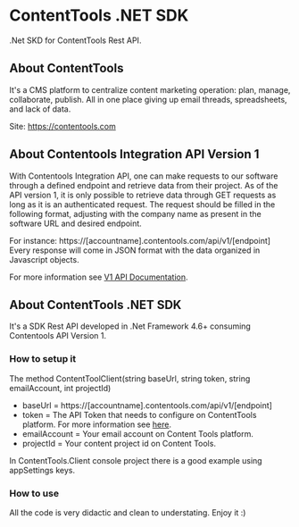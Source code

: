 # ContentTools .NET SDK
.Net SKD for ContentTools Rest API.

## About ContentTools
It's a CMS platform to centralize  content marketing operation: plan, manage, collaborate, publish. All in one place giving up email threads, spreadsheets, and lack of data. 

Site: https://contentools.com

## About Contentools Integration API Version 1
With Contentools Integration API, one can make requests to our software through a defined endpoint and retrieve data from their project. As of the API version 1, it is only possible to retrieve data through GET requests as long as it is an authenticated request. The request should be filled in the following format, adjusting with the company name as present in the software URL and desired endpoint.

For instance: https://[accountname].contentools.com/api/v1/[endpoint]
Every response will come in JSON format with the data organized in Javascript objects.

For more information see [V1 API Documentation](https://github.com/aragostinho/ContentTools/blob/master/slnContentToolsApi/Docs/Contentools%20REST%20API%20-%20V1.pdf).

## About ContentTools .NET SDK
It's a SDK Rest API  developed in .Net Framework 4.6+ consuming Contentools API Version 1.

### How to setup it
 The method ContentToolClient(string baseUrl, string token, string emailAccount, int projectId)
 - baseUrl =  https://[accountname].contentools.com/api/v1/[endpoint]
 - token   = The API Token that needs to configure on ContentTools platform. For more information see [here](https://help.contentools.com/knowledge/how-to-configure-an-access-token-for-contentools-api-integration).
 - emailAccount = Your email account on Content Tools platform.
 - projectId = Your content project id on Content Tools. 

In ContentTools.Client console project there is a good example using appSettings keys.

### How to use
All the code is very didactic and clean to understating.
Enjoy it :)

